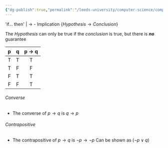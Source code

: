 ```yaml
---
{"dg-publish":true,"permalink":"/leeds-university/computer-science/compulsory-modules/fundamental-math-concepts/fundamentals-of-logic/propositional-logic/connectives/implication/","tags":["Definition"]}
---
```


'if... then' | $\rightarrow$ - Implication
\{$Hypothesis \rightarrow Conclusion$}

The $Hypothesis$ can only be true if the $conclusion$ is true, but there is ***no*** guarantee

| p | q | p $\rightarrow$ q |
|:-:|:-:|:------:|
| T | T | T | 
| T | F | F |
| F | T | T |
| F | F | T |
###### Converse
- The converse of $p \rightarrow q$ is $q \rightarrow p$
###### Contrapositive
- The contrapositive of $p \rightarrow q$ is $\neg p \rightarrow \neg p$ 
Can be shown as $( \neg p \lor q )$
